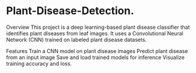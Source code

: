 # Plant-Disease-Detection.
Overview This project is a deep learning-based plant disease classifier that identifies plant diseases from leaf images. It uses a Convolutional Neural Network (CNN) trained on labeled plant disease datasets.

Features Train a CNN model on plant disease images Predict plant disease from an input image Save and load trained models for inference Visualize training accuracy and loss.
